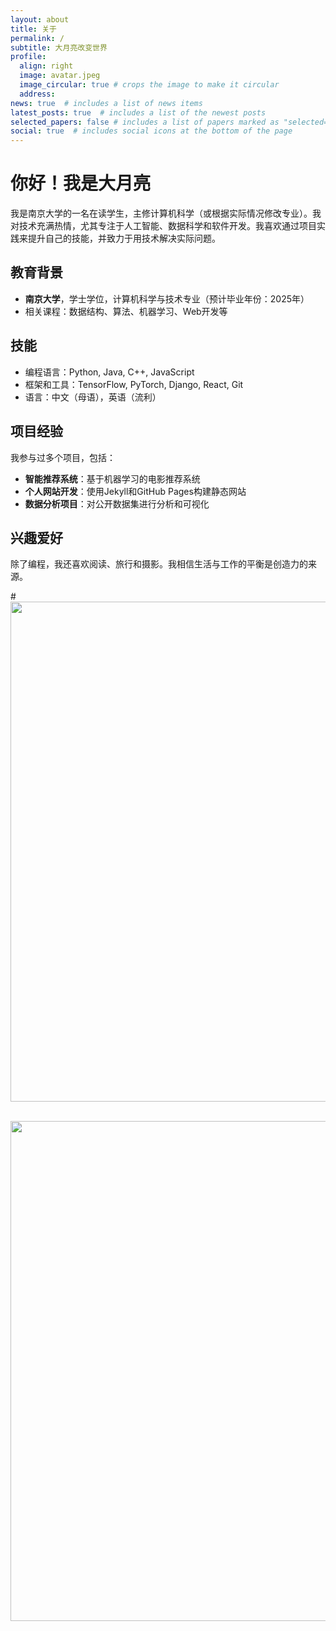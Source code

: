 ```yaml
---
layout: about
title: 关于
permalink: /
subtitle: 大月亮改变世界
profile:
  align: right
  image: avatar.jpeg
  image_circular: true # crops the image to make it circular
  address: 
news: true  # includes a list of news items
latest_posts: true  # includes a list of the newest posts
selected_papers: false # includes a list of papers marked as "selected={true}"
social: true  # includes social icons at the bottom of the page
---
```


# 你好！我是大月亮

我是南京大学的一名在读学生，主修计算机科学（或根据实际情况修改专业）。我对技术充满热情，尤其专注于人工智能、数据科学和软件开发。我喜欢通过项目实践来提升自己的技能，并致力于用技术解决实际问题。

## 教育背景

- **南京大学**，学士学位，计算机科学与技术专业（预计毕业年份：2025年）
- 相关课程：数据结构、算法、机器学习、Web开发等

## 技能

- 编程语言：Python, Java, C++, JavaScript
- 框架和工具：TensorFlow, PyTorch, Django, React, Git
- 语言：中文（母语），英语（流利）

## 项目经验

我参与过多个项目，包括：

- **智能推荐系统**：基于机器学习的电影推荐系统
- **个人网站开发**：使用Jekyll和GitHub Pages构建静态网站
- **数据分析项目**：对公开数据集进行分析和可视化

## 兴趣爱好

除了编程，我还喜欢阅读、旅行和摄影。我相信生活与工作的平衡是创造力的来源。


#<img src="https://user-images.githubusercontent.com/543384/178952701-6e595809-3059-41d4-9d88-356a9b339445.png" align = "middle" width = "800px">


<br>

<a href="https://github.com/JinhongDong/JinhongDong.github.io/edit/master/_pages/about.md">
  <img src="https://user-images.githubusercontent.com/543384/192227995-fdb3a693-2f68-4dc4-b9bd-06053066322f.png" width = "800" align="middle" />
</a>

<br>
